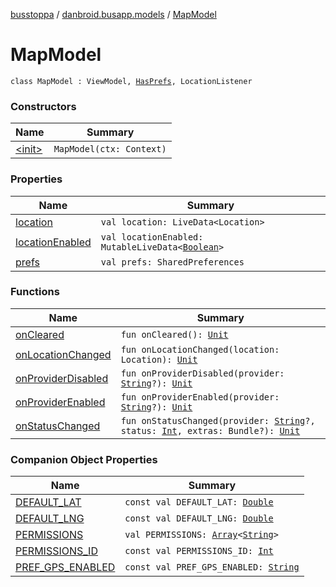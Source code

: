 [busstoppa](../../index.md) / [danbroid.busapp.models](../index.md) / [MapModel](./index.md)

# MapModel

`class MapModel : ViewModel, `[`HasPrefs`](../../danbroid.busapp.utils/-has-prefs/index.md)`, LocationListener`

### Constructors

| Name | Summary |
|---|---|
| [&lt;init&gt;](-init-.md) | `MapModel(ctx: Context)` |

### Properties

| Name | Summary |
|---|---|
| [location](location.md) | `val location: LiveData<Location>` |
| [locationEnabled](location-enabled.md) | `val locationEnabled: MutableLiveData<`[`Boolean`](https://kotlinlang.org/api/latest/jvm/stdlib/kotlin/-boolean/index.html)`>` |
| [prefs](prefs.md) | `val prefs: SharedPreferences` |

### Functions

| Name | Summary |
|---|---|
| [onCleared](on-cleared.md) | `fun onCleared(): `[`Unit`](https://kotlinlang.org/api/latest/jvm/stdlib/kotlin/-unit/index.html) |
| [onLocationChanged](on-location-changed.md) | `fun onLocationChanged(location: Location): `[`Unit`](https://kotlinlang.org/api/latest/jvm/stdlib/kotlin/-unit/index.html) |
| [onProviderDisabled](on-provider-disabled.md) | `fun onProviderDisabled(provider: `[`String`](https://kotlinlang.org/api/latest/jvm/stdlib/kotlin/-string/index.html)`?): `[`Unit`](https://kotlinlang.org/api/latest/jvm/stdlib/kotlin/-unit/index.html) |
| [onProviderEnabled](on-provider-enabled.md) | `fun onProviderEnabled(provider: `[`String`](https://kotlinlang.org/api/latest/jvm/stdlib/kotlin/-string/index.html)`?): `[`Unit`](https://kotlinlang.org/api/latest/jvm/stdlib/kotlin/-unit/index.html) |
| [onStatusChanged](on-status-changed.md) | `fun onStatusChanged(provider: `[`String`](https://kotlinlang.org/api/latest/jvm/stdlib/kotlin/-string/index.html)`?, status: `[`Int`](https://kotlinlang.org/api/latest/jvm/stdlib/kotlin/-int/index.html)`, extras: Bundle?): `[`Unit`](https://kotlinlang.org/api/latest/jvm/stdlib/kotlin/-unit/index.html) |

### Companion Object Properties

| Name | Summary |
|---|---|
| [DEFAULT_LAT](-d-e-f-a-u-l-t_-l-a-t.md) | `const val DEFAULT_LAT: `[`Double`](https://kotlinlang.org/api/latest/jvm/stdlib/kotlin/-double/index.html) |
| [DEFAULT_LNG](-d-e-f-a-u-l-t_-l-n-g.md) | `const val DEFAULT_LNG: `[`Double`](https://kotlinlang.org/api/latest/jvm/stdlib/kotlin/-double/index.html) |
| [PERMISSIONS](-p-e-r-m-i-s-s-i-o-n-s.md) | `val PERMISSIONS: `[`Array`](https://kotlinlang.org/api/latest/jvm/stdlib/kotlin/-array/index.html)`<`[`String`](https://kotlinlang.org/api/latest/jvm/stdlib/kotlin/-string/index.html)`>` |
| [PERMISSIONS_ID](-p-e-r-m-i-s-s-i-o-n-s_-i-d.md) | `const val PERMISSIONS_ID: `[`Int`](https://kotlinlang.org/api/latest/jvm/stdlib/kotlin/-int/index.html) |
| [PREF_GPS_ENABLED](-p-r-e-f_-g-p-s_-e-n-a-b-l-e-d.md) | `const val PREF_GPS_ENABLED: `[`String`](https://kotlinlang.org/api/latest/jvm/stdlib/kotlin/-string/index.html) |
